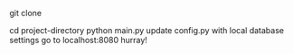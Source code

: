 git clone <url>

cd project-directory
python main.py
update config.py with local database settings
go to localhost:8080
hurray!

